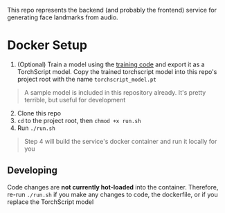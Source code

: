 This repo represents the backend (and probably the frontend) service for generating face landmarks from audio.

# Docker Setup
1. (Optional) Train a model using the [training code](https://github.com/audiovtuber/Talking-Face-Landmarks-from-Speech) and export it as a TorchScript model. Copy the trained torchscript model into this repo's project root with the name `torchscript_model.pt`
> A sample model is included in this repository already. It's pretty terrible, but useful for development
2. Clone this repo
3. `cd` to the project root, then `chmod +x run.sh`
4. Run `./run.sh`
> Step 4 will build the service's docker container and run it locally for you

## Developing
Code changes are **not currently hot-loaded** into the container. Therefore, re-run `./run.sh` if you make any changes to code, the dockerfile, or if you replace the TorchScript model
